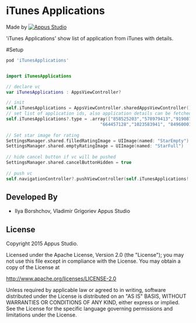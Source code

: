 iTunes Applications
=====================

Made by [![Appus Studio](https://github.com/appus-studio/Appus-Splash/blob/master/image/logo.png)](http://appus.pro)

'iTunes Applications' show list of application from iTunes with details.

#Setup
```Ruby
pod 'iTunesApplications'
```

```swift

import iTunesApplications

// declare vc
var iTunesApplications : AppsViewController?

// init
self.iTunesApplications = AppsViewController.sharedAppsViewController()
// set list of application ids, also application details can be fetched from file with ids, from file with ids by url and by developer id
self.iTunesApplications?.type = .array(["858525203","578979413","919087726","507125352","642665353",
                                    "664457128","1023583941", "849600010","640097569","875063456"])
        
// Set star image for rating
SettingsManager.shared.filledRatingImage = UIImage(named: "StarEmpty")
SettingsManager.shared.emptyRatingImage = UIImage(named: "StarFull")
        
// hide cancel button if vc will be pushed
SettingsManager.shared.cancelButtonHidden = true
        
// push vc
self.navigationController?.pushViewController(self.iTunesApplications!, animated: true)
```

Developed By
------------

* Ilya Borshchov, Vladimir Grigoriev Appus Studio

License
--------

Copyright 2015 Appus Studio.

Licensed under the Apache License, Version 2.0 (the "License");
you may not use this file except in compliance with the License.
You may obtain a copy of the License at

http://www.apache.org/licenses/LICENSE-2.0

Unless required by applicable law or agreed to in writing, software
distributed under the License is distributed on an "AS IS" BASIS,
WITHOUT WARRANTIES OR CONDITIONS OF ANY KIND, either express or implied.
See the License for the specific language governing permissions and
limitations under the License.
